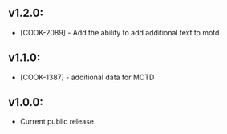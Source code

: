 ## v1.2.0:

* [COOK-2089] - Add the ability to add additional text to motd

## v1.1.0:

* [COOK-1387] - additional data for MOTD

## v1.0.0:

* Current public release.
